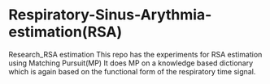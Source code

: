 # Respiratory-Sinus-Arythmia-estimation(RSA)
Research_RSA estimation
This repo has the experiments for RSA estimation using Matching Pursuit(MP)
It does MP on a knowledge based dictionary which is again based on the functional form of the respiratory time signal.
